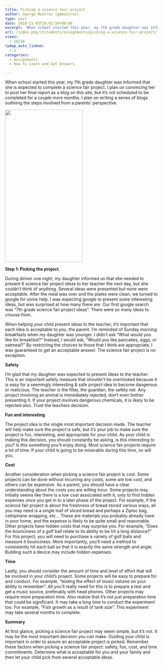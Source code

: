 ```yaml
---
title: Picking a science fair project
author: George Mastros (gmmastros)
type: post
date: 2010-11-03T10:02:58+00:00
excerpt: 'When school started this year, my 7th grade daughter was informed that she is expected to complete a science fair project.  I plan on convincing her to post her final report as a blog on this site, but it’s not scheduled to be completed for a couple mor&hellip;'
url: /index.php/itstudents/assignments/picking-a-science-fair-project/
views:
  - 18210
rp4wp_auto_linked:
  - 1
categories:
  - Assignments
  - How to Learn and Get Answers

---
```

When school started this year, my 7th grade daughter was informed that she is expected to complete a science fair project. I plan on convincing her to post her final report as a blog on this site, but it’s not scheduled to be completed for a couple more months. I plan on writing a series of blogs outlining the steps involved from a parents&#8217; perspective. 

<div class="image_block">
  <img src="/wp-content/uploads/blogs/ITStudents/albert_einstein_256515.jpg" alt="" title="" width="256" height="500" />
</div>

**Step 1: Picking the project.**

During dinner one night, my daughter informed us that she needed to present 6 science fair project ideas to her teacher the next day, but she couldn’t think of anything. Several ideas were presented but none were acceptable. After the meal was over and the plates were clean, we turned to google for some help. I was expecting google to present some interesting ideas, but was surprised at how many there are. Our first google search was &#8220;7th grade science fair project ideas&#8221;. There were so many ideas to choose from.

When helping your child present ideas to the teacher, it’s important that each idea is acceptable to you, the parent. I’m reminded of Sunday morning breakfasts when my daughter was younger. I didn’t ask &#8220;What would you like for breakfast?&#8221; Instead, I would ask, &#8220;Would you like pancakes, eggs, or oatmeal?&#8221; By restricting the choices to those that I think are appropriate, I was guaranteed to get an acceptable answer. The science fair project is no exception.

**Safety**

I&#8217;m glad that my daughter was expected to present ideas to the teacher. This is an important safety measure that shouldn&#8217;t be overlooked because it is easy for a seemingly interesting & safe project idea to become dangerous or malicious. The teacher is the filter, the guardian, the safety net. Any project involving an animal is immediately rejected, don&#8217;t even bother presenting it. If your project involves dangerous chemicals, it is likely to be rejected also. Trust the teachers decision.

**Fun and interesting**

The project idea is the single most important decision made. The teacher will help make sure the project is safe, but it&#8217;s your job to make sure the project is fun, interesting, and appropriate for your child. As your child is making this decision, you should constantly be asking, is this interesting to you? Is this something you&#8217;ll enjoy doing. Most science fair projects require a lot of time. If your child is going to be miserable during this time, so will you. 

**Cost**

Another consideration when picking a science fair project is cost. Some projects can be done without incurring any costs, some are low cost, and others can be expensive. As a parent, you should have a clear understanding about the costs you are willing incur. Some projects may initially seems like there is a low cost associated with it, only to find hidden expenses once you get in to a later phase of the project. For example, if the science fair project is about the freshness of bread stored various ways, all you may need is a single loaf of sliced bread and perhaps a Ziploc bag, cellophane wrapping, etc… These are materials you probably already have in your home, and the expense is likely to be quite small and reasonable. Other projects have hidden costs that may surprise you. For example, &#8220;Does the bounciness of a golf ball relate to its ability to be hit a long distance?&#8221; For this project, you will need to purchase a variety of golf balls and measure it bounciness. More importantly, you’ll need a method to consistently hit each ball so that it is exactly the same strength and angle. Building such a device may include hidden expenses.

**Time**

Lastly, you should consider the amount of time and level of effort that will be involved in your child’s project. Some projects will be easy to prepare for and conduct. For example, &#8220;testing the effect of music volume on your ability to remember&#8221;. All you’ll really need for this is to prepare a test and get a music source, preferably with head phones. Other projects may require more preparation time. Also realize that it&#8217;s not just preparation time that could be significant. It may take a long time to conduct the experiment too. For example, &#8220;Fish growth as a result of tank size&#8221;. This experiment may take several months to complete.

**Summary**

At first glance, picking a science fair project may seem simple, but it&#8217;s not. It may be the most important decision you can make. Guiding your child is important in order to assure an acceptable project is picked. Remember these factors when picking a science fair project: safety, fun, cost, and time commitments. Determine what is acceptable for you and your family and then let your child pick from several acceptable ideas.
